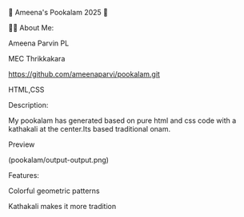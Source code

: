 
 🌸 Ameena's Pookalam 2025 🌸

 👨‍💻 About Me:
 
Ameena Parvin PL

MEC Thrikkakara

https://github.com/ameenaparvi/pookalam.git 

HTML,CSS

 Description:
 
My pookalam has generated based on pure html and css code with a kathakali at the center.Its based traditional onam.

 Preview
 
(pookalam/output-output.png)

 Features:
 
Colorful geometric patterns

Kathakali makes it more tradition


